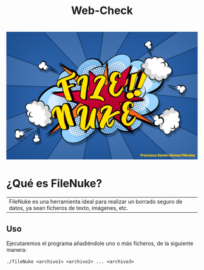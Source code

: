 <h1 align="center">Web-Check</h1>

# ![fileNuke](https://github.com/X5K0/FileNuke/blob/main/FileNuke.png)

# ¿Qué es FileNuke?
<table>
<tr>
<td>
FileNuke es una herramienta ideal para realizar un borrado seguro de datos, ya sean ficheros de texto, imágenes, etc.
</td>
</tr>
</table>


## Uso
Ejecutaremos el programa añadiéndole uno o más ficheros, de la siguiente manera:

```
./fileNuke <archivo1> <archivo2> ... <archivo3>
```
